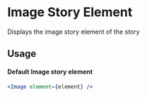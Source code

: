 # Image Story Element

Displays the image story element of the story

## Usage

#### Default Image story element

```jsx
<Image element={element} />
```

<!-- PROPS -->
